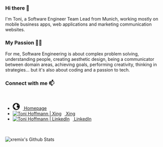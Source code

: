 ### Hi there 👋

I'm Toni, a Software Engineer Team Lead from Munich, working mostly on mobile business apps, web applications and marketing communication websites.

### My Passion 👨‍💻

For me, Software Engineering is about complex problem solving, understanding people, creating aesthetic design, being a communicator between domain areas, achieving goals, performing creativity, thinking in strategies... but it's also about coding and a passion to tech.

<!--

Here are some ideas to get you started:

- 🔭 I’m currently working on ...
- 🌱 I’m currently learning ...
- 👯 I’m looking to collaborate on ...
- 🤔 I’m looking for help with ...
- 💬 Ask me about ...
- 📫 How to reach me: ...
- 😄 Pronouns: ...
- ⚡ Fun fact: ...
-->




### Connect with me 📫

<br />

<ul>
  <li>
  <a href="https://www.toni-hoffmann.com">
      <img src="https://raw.githubusercontent.com/iconic/open-iconic/master/svg/globe.svg" width="22px" style="margin-right:10px;" alt="Toni Hoffmann | Homepage">    Homepage
  </a> 
  </li>
  <li>
  <a href="https://xing.com/profile/Toni_Hoffmann7/cv">
      <img src="https://cdn.jsdelivr.net/npm/simple-icons@v3/icons/xing.svg" width="22px" style="margin-right:10px;" alt="Toni Hoffmann | Xing">   Xing
  </a>
  </li>
  <li>
  <a href="https://www.linkedin.com/in/toni-hoffmann-munich/">
      <img src="https://cdn.jsdelivr.net/npm/simple-icons@v3/icons/linkedin.svg" width="22px" style="margin-right:10px;" alt="Toni Hoffmann | LinkedIn">
        LinkedIn
  </a>

  </li>
</ul>

<br />

<br />

<img align="left" alt="xremix's Github Stats" src="https://github-readme-stats.vercel.app/api?username=xremix&show_icons=true&hide_border=true" />


[website]: https://www.toni-hoffmann.com
[linkedin]: https://www.linkedin.com/in/toni-hoffmann-munich/
[xing]: https://www.xing.com/profile/Toni_Hoffmann7/
